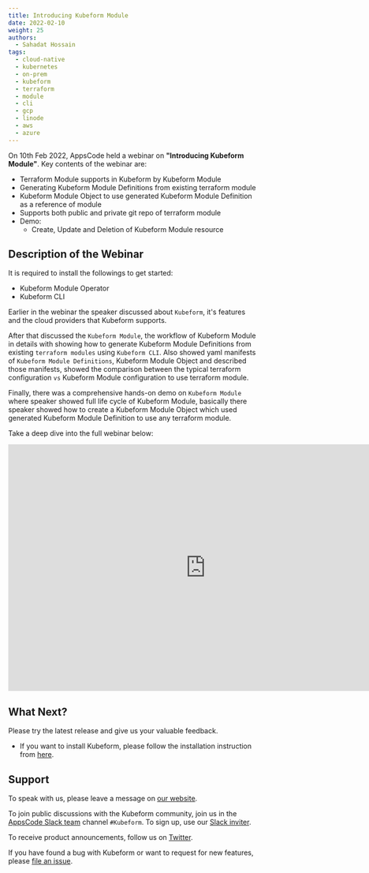 ```yaml
---
title: Introducing Kubeform Module
date: 2022-02-10
weight: 25
authors:
  - Sahadat Hossain 
tags:
  - cloud-native
  - kubernetes
  - on-prem
  - kubeform
  - terraform
  - module
  - cli
  - gcp
  - linode
  - aws
  - azure
---
```



On 10th Feb 2022, AppsCode held a webinar on **"Introducing Kubeform Module"**. Key contents of the webinar are:

* Terraform Module supports in Kubeform by Kubeform Module
* Generating Kubeform Module Definitions from existing terraform module
* Kubeform Module Object to use generated Kubeform Module Definition as a reference of module
* Supports both public and private git repo of terraform module
* Demo:
  * Create, Update and Deletion of Kubeform Module resource

## Description of the Webinar

It is required to install the followings to get started:
  - Kubeform Module Operator
  - Kubeform CLI

Earlier in the webinar the speaker discussed about `Kubeform`, it's features and the cloud providers that Kubeform supports.

After that discussed the `Kubeform Module`, the workflow of Kubeform Module in details with showing how to generate Kubeform Module Definitions from existing `terraform modules` using `Kubeform CLI`. Also showed yaml manifests of `Kubeform Module Definitions`, Kubeform Module Object and described those manifests, showed the comparison between the typical terraform configuration `vs` Kubeform Module configuration to use terraform module.

Finally, there was a comprehensive hands-on demo on `Kubeform Module` where speaker showed full life cycle of Kubeform Module, basically there speaker showed how to create a Kubeform Module Object which used generated Kubeform Module Definition to use any terraform module.


Take a deep dive into the full webinar below:

<iframe width="800" height="500" src="https://www.youtube.com/embed/FiSuJWDR_FY" title="YouTube video player" frameborder="0" allow="accelerometer; autoplay; clipboard-write; encrypted-media; gyroscope; picture-in-picture" allowfullscreen></iframe>

## What Next?

Please try the latest release and give us your valuable feedback.

* If you want to install Kubeform, please follow the installation instruction from [here](http://www.kubeform.com/docs/latest/setup).

## Support

To speak with us, please leave a message on [our website](https://appscode.com/contact/).

To join public discussions with the Kubeform community, join us in the [AppsCode Slack team](https://appscode.slack.com/messages/C8NCX6N23/details/) channel `#Kubeform`. To sign up, use our [Slack inviter](https://slack.appscode.com/).

To receive product announcements, follow us on [Twitter](https://twitter.com/Kubeform).

If you have found a bug with Kubeform or want to request for new features, please [file an issue](https://github.com/Kubeform/Kubeform/issues/new).
